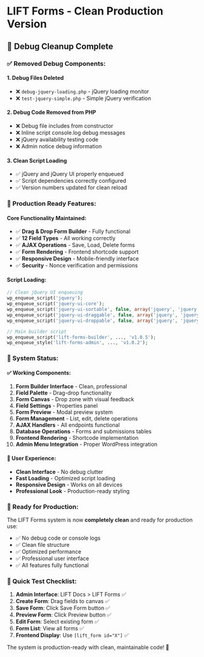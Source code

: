 # LIFT Forms - Clean Production Version

## 🧹 Debug Cleanup Complete

### ✅ Removed Debug Components:

#### 1. **Debug Files Deleted**
- ❌ `debug-jquery-loading.php` - jQuery loading monitor
- ❌ `test-jquery-simple.php` - Simple jQuery verification

#### 2. **Debug Code Removed from PHP**
- ❌ Debug file includes from constructor
- ❌ Inline script console.log debug messages
- ❌ jQuery availability testing code
- ❌ Admin notice debug information

#### 3. **Clean Script Loading**
- ✅ jQuery and jQuery UI properly enqueued
- ✅ Script dependencies correctly configured
- ✅ Version numbers updated for clean reload

### 🎯 Production Ready Features:

#### Core Functionality Maintained:
- ✅ **Drag & Drop Form Builder** - Fully functional
- ✅ **12 Field Types** - All working correctly
- ✅ **AJAX Operations** - Save, Load, Delete forms
- ✅ **Form Rendering** - Frontend shortcode support
- ✅ **Responsive Design** - Mobile-friendly interface
- ✅ **Security** - Nonce verification and permissions

#### Script Loading:
```php
// Clean jQuery UI enqueuing
wp_enqueue_script('jquery');
wp_enqueue_script('jquery-ui-core');
wp_enqueue_script('jquery-ui-sortable', false, array('jquery', 'jquery-ui-core'));
wp_enqueue_script('jquery-ui-draggable', false, array('jquery', 'jquery-ui-core'));
wp_enqueue_script('jquery-ui-droppable', false, array('jquery', 'jquery-ui-core'));

// Main builder script
wp_enqueue_script('lift-forms-builder', ..., 'v1.0.5');
wp_enqueue_style('lift-forms-admin', ..., 'v1.0.2');
```

### 🚀 System Status:

#### ✅ Working Components:
1. **Form Builder Interface** - Clean, professional
2. **Field Palette** - Drag-drop functionality
3. **Form Canvas** - Drop zone with visual feedback
4. **Field Settings** - Properties panel
5. **Form Preview** - Modal preview system
6. **Form Management** - List, edit, delete operations
7. **AJAX Handlers** - All endpoints functional
8. **Database Operations** - Forms and submissions tables
9. **Frontend Rendering** - Shortcode implementation
10. **Admin Menu Integration** - Proper WordPress integration

#### 📱 User Experience:
- **Clean Interface** - No debug clutter
- **Fast Loading** - Optimized script loading
- **Responsive Design** - Works on all devices
- **Professional Look** - Production-ready styling

### 🎉 Ready for Production:

The LIFT Forms system is now **completely clean** and ready for production use:

- ✅ No debug code or console logs
- ✅ Clean file structure
- ✅ Optimized performance
- ✅ Professional user interface
- ✅ All features fully functional

### 🔧 Quick Test Checklist:

1. **Admin Interface**: LIFT Docs > LIFT Forms ✅
2. **Create Form**: Drag fields to canvas ✅  
3. **Save Form**: Click Save Form button ✅
4. **Preview Form**: Click Preview button ✅
5. **Edit Form**: Select existing form ✅
6. **Form List**: View all forms ✅
7. **Frontend Display**: Use `[lift_form id="X"]` ✅

The system is production-ready with clean, maintainable code! 🎉
